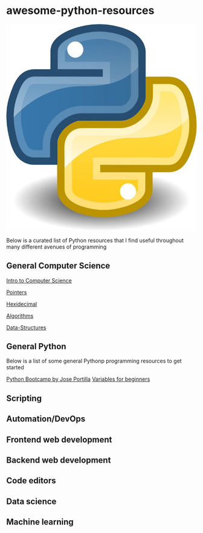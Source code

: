 # awesome-python-resources

![](images/python.jpg)

Below is a curated list of Python resources that I find useful throughout many different avenues of programming


## General Computer Science
[Intro to Computer Science](https://www.google.com/url?sa=t&rct=j&q=&esrc=s&source=web&cd=&cad=rja&uact=8&ved=2ahUKEwj-__26l6vvAhUCrJ4KHbw4AsoQwqsBMAF6BAgJECw&url=https%3A%2F%2Fwww.youtube.com%2Fwatch%3Fv%3DzOjov-2OZ0E%26vl%3Den&usg=AOvVaw1znZNOPF_MBXk-MQZVR92Q)

[Pointers](https://www.sparknotes.com/cs/pointers/whatarepointers/section1/)

[Hexidecimal](https://www.bbc.co.uk/bitesize/guides/zp73wmn/revision/1#:~:text=Hexadecimal%20(or%20hex)%20is%20a,a%204%2Dbit%20binary%20sequence.&text=It%20is%20much%20easier%20to,write%20them%20as%20binary%20numbers.)

[Algorithms](https://medium.com/techie-delight/top-algorithms-data-structures-concepts-every-computer-science-student-should-know-e0549c67b4ac)

[Data-Structures](https://towardsdatascience.com/8-common-data-structures-every-programmer-must-know-171acf6a1a42)

## General Python
Below is a list of some general Pythonp programming resources to get started

[Python Bootcamp by Jose Portilla](https://www.udemy.com/course-dashboard-redirect/?course_id=567828)
[Variables for beginners](https://www.simplilearn.com/tutorials/python-tutorial/python-variables)

## Scripting



## Automation/DevOps




## Frontend web development



## Backend web development


## Code editors


## Data science


## Machine learning

